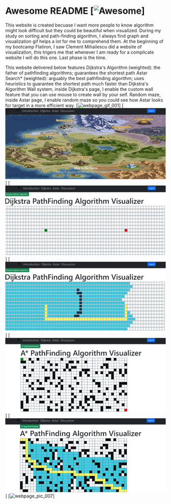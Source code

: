 # Awesome README [![Awesome](https://cdn.jsdelivr.net/gh/sindresorhus/awesome@d7305f38d29fed78fa85652e3a63e154dd8e8829/media/badge.svg)]
This website is created becuase I want more people to know algorithm might look difficult but they could be beautiful when visualized. During my study on sorting and path-finding algorithm, I always find graph and visualization gif helps a lot for me to comprehend them. At the beginning of my bootcamp Flatiron, I saw Clement Mihailescu did a website of visualization, this trigers me that whenever I am ready for a complicate website I will do this one. Last phase is the time.

This website delivered below features
Dijkstra's Algorithm (weighted): the father of pathfinding algorithms; guarantees the shortest path
Astar Search* (weighted): arguably the best pathfinding algorithm; uses heuristics to guarantee the shortest path much faster than Dijkstra's Algorithm
Wall system, inside Dijkstra's page, I enable the custom wall feature that you can use mouse to create wall by your self.
Random maze, inside Astar page, I enable random maze so you could see how Astar looks for target in a more efficient way.
[![webpage_gif_001](pictures/Phase%205%20project%20demo%20Path-finding%20Algorithm%20Visualizer%20Shorter%20Version-%2011%20August%202022.gif)]
[![webpage_pic_001](pictures/Pathfinding%20Algorithm%20Website%20220811-001.png)]
[![webpage_pic_003](pictures/Pathfinding%20Algorithm%20Website%20220811-003.png)]
[![webpage_pic_004](pictures/Pathfinding%20Algorithm%20Website%20220811-004.png)]
[![webpage_pic_005](pictures/Pathfinding%20Algorithm%20Website%20220811-005.png)]
[![webpage_pic_006](pictures/Pathfinding%20Algorithm%20Website%20220811-006.png)]
[![webpage_pic_007](pictures/Phase%205%20project%20demo%20Path-finding%20Algorithm%20Visualizer%20Shorter%20Version-%2011%20August%202022.gif)]





